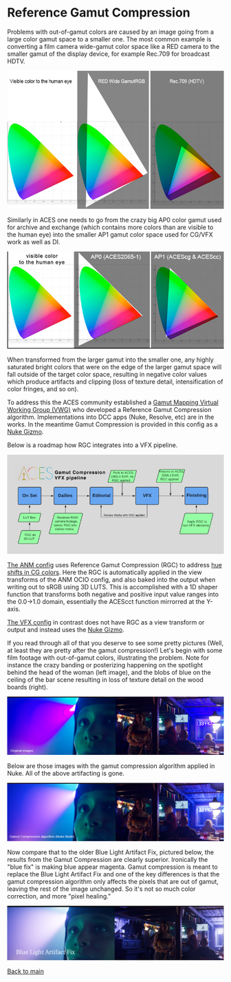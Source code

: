 # Reference Gamut Compression
 
Problems with out-of-gamut colors are caused by an image going from a large color gamut space to a smaller one. The most common example is converting a 
film camera wide-gamut color space like a RED camera  to  the  smaller  gamut  of  the  display  device, for example Rec.709 for broadcast HDTV. 

![gamut](img/gamut5.jpg)

Similarly in ACES one needs to go from the crazy big AP0 color gamut used for archive and exchange (which contains more colors than are visible to the human eye) into the smaller AP1 gamut color space used for CG/VFX work as well as DI. 

![gamut](img/gamut4.jpg)

When transformed from the larger gamut into the smaller one, any highly saturated bright colors that were on the edge of the larger gamut space will fall outside of the  target  color  space, resulting in negative color values which produce artifacts and clipping (loss  of  texture detail, intensification  of  color  fringes, and so on).

To address this the ACES community established a [Gamut Mapping Virtual  Working  Group  (VWG)](https://github.com/ampas/aces-vwg-gamut-mapping-2020) who developed a Reference Gamut Compression algorithm. Implementations into DCC apps (Nuke, Resolve, etc) are in the works. In the meantime Gamut Compression is provided in this config as a [Nuke Gizmo](Nuke.md#gamut-compression-and-nuke).


Below is a roadmap how RGC integrates into a VFX pipeline.

![gamut](img/pipeline3.jpg)

[The ANM config](config.md)  uses Reference Gamut Compression (RGC) to address [hue shifts in CG colors](chroma.md). Here the RGC is automatically applied in the view transforms of the ANM OCIO config, and also baked into the output when writing out to sRGB using 3D LUTS. This is accomplished with a 1D shaper function that transforms both negative and positive input value ranges into the 0.0→1.0 domain, essentially the ACEScct function mirrorred at the Y-axis. 

[The VFX config](config.md) in contrast does not have RGC as a view transform or output and instead uses the [Nuke Gizmo](Nuke.md#gamut-compression-and-nuke).
 
If you read through all of that you deserve to see some pretty pictures (Well, at least they are pretty after the gamut compression!) Let's begin with some film footage with out-of-gamut colors, illustrating the problem. Note for instance the crazy banding or posterizing happening on the spotlight behind the head of the woman (left image), and the blobs of blue on the ceiling of the bar scene resulting in loss  of  texture detail on the wood boards (right).
  
![rrt](img/Gamut_rrt.png)
    
Below are those images with the gamut compression algorithm applied in Nuke. All of the above artifacting is gone. 
    
 ![nk](img/Gamut_nk.png) 
     
      
Now compare that to the older Blue Light Artifact Fix, pictured below, the results from the Gamut Compression are clearly superior. Ironically the "blue fix" is making blue appear magenta. Gamut compression is meant to replace the Blue Light Artifact Fix and one of the key differences is that the gamut compression algorithm only affects the pixels that are out of gamut, leaving the rest of the image unchanged. So it's not so much color correction, and more "pixel healing."

![blue](img/Gamut_bluefix.png)




[Back to main](../StdX_ACES)
